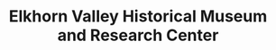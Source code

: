 ---
layout: repo
title: "Elkhorn Valley Historical Museum and Research Center"
id: 11741
permalink: repos/11741/
---